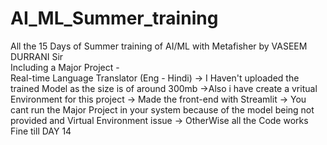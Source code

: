# AI_ML_Summer_training
All the 15 Days of Summer training of AI/ML with Metafisher by 
VASEEM DURRANI Sir <br>
Including a Major Project  - <br> Real-time Language Translator (Eng - Hindi)
-> I Haven't uploaded the trained Model as the size is of around 300mb 
->Also i have create a vritual Environment for this project 
-> Made the front-end with Streamlit 
-> You cant run the Major Project in your system because of the 
   model being not provided and Virtual Environment issue 
-> OtherWise all the Code works Fine till DAY 14 

